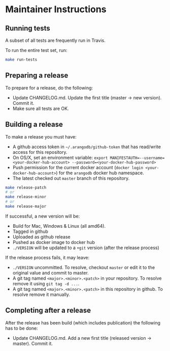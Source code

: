 # Maintainer Instructions

## Running tests

A subset of all tests are frequently run in Travis.

To run the entire test set, run:

```bash
make run-tests
```

## Preparing a release

To prepare for a release, do the following:

- Update CHANGELOG.md. Update the first title (master -> new version). Commit it.
- Make sure all tests are OK.

## Building a release

To make a release you must have:

- A github access token in `~/.arangodb/github-token` that has read/write access
  for this repository.
- On OS/X, set an environment variable:
  `export MANIFESTAUTH=--username=<your-docker-hub-account> --password=<your-docker-hub-password>`
- Push permission for the current docker account (`docker login <your-docker-hub-account>`)
  for the `arangodb` docker hub namespace.
- The latest checked out `master` branch of this repository.

```bash
make release-patch
# or
make release-minor
# or
make release-major
```

If successful, a new version will be:

- Build for Mac, Windows & Linux (all amd64).
- Tagged in github
- Uploaded as github release
- Pushed as docker image to docker hub
- `./VERSION` will be updated to a `+git` version (after the release process)

If the release process fails, it may leave:

- `./VERSION` uncommitted. To resolve, checkout `master` or edit it to
  the original value and commit to master.
- A git tag named `<major>.<minor>.<patch>` in your repository.
  To resolve remove it using `git tag -d ...`.
- A git tag named `<major>.<minor>.<patch>` in this repository in github.
  To resolve remove it manually.

## Completing after a release

After the release has been build (which includes publication) the following
has to be done:

- Update CHANGELOG.md. Add a new first title (released version -> master). Commit it.
